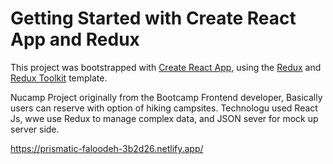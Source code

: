# Getting Started with Create React App and Redux

This project was bootstrapped with [Create React App](https://github.com/facebook/create-react-app), using the [Redux](https://redux.js.org/) and [Redux Toolkit](https://redux-toolkit.js.org/) template.

Nucamp Project originally from the Bootcamp Frontend developer, Basically users can reserve with option of hiking campsites. Technologu used React Js, wwe use Redux to manage complex data, and JSON sever for mock up server side.


https://prismatic-faloodeh-3b2d26.netlify.app/
